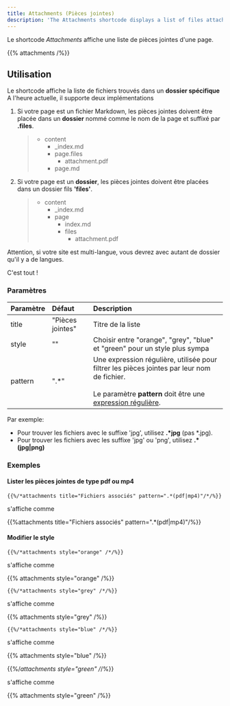 ```yaml
---
title: Attachments (Pièces jointes)
description: 'The Attachments shortcode displays a list of files attached to a page.'
---
```


Le shortcode _Attachments_ affiche une liste de pièces jointes d'une page.

{{% attachments /%}}

## Utilisation

Le shortcode affiche la liste de fichiers trouvés dans un **dossier spécifique**
A l'heure actuelle, il supporte deux implémentations

1. Si votre page est un fichier Markdown, les pièces jointes doivent être placée dans un **dossier** nommé comme le nom de la page et suffixé par **.files**.

    > - content
    >     - \_index.md
    >     - page.files
    >         - attachment.pdf
    >     - page.md

2. Si votre page est un **dossier**, les pièces jointes doivent être placées dans un dossier fils **'files'**.

    > - content
    >     - \_index.md
    >     - page
    >         - index.md
    >         - files
    >             - attachment.pdf

Attention, si votre site est multi-langue, vous devrez avec autant de dossier qu'il y a de langues.

C'est tout !

### Paramètres

| Paramètre | Défaut           | Description                                                                                                                                                                                                            |
| :-------- | :--------------- | :--------------------------------------------------------------------------------------------------------------------------------------------------------------------------------------------------------------------- |
| title     | "Pièces jointes" | Titre de la liste                                                                                                                                                                                                      |
| style     | ""               | Choisir entre "orange", "grey", "blue" et "green" pour un style plus sympa                                                                                                                                             |
| pattern   | ".\*"            | Une expression régulière, utilisée pour filtrer les pièces jointes par leur nom de fichier. <br/><br/>Le paramètre **pattern** doit être une [expression régulière](https://en.wikipedia.org/wiki/Regular_expression). |

Par exemple:

-   Pour trouver les fichiers avec le suffixe 'jpg', utilisez **.\*jpg** (pas \*.jpg).
-   Pour trouver les fichiers avec les suffixe 'jpg' ou 'png', utilisez **.\*(jpg|png)**

### Exemples

#### Lister les pièces jointes de type pdf ou mp4

    {{%/*attachments title="Fichiers associés" pattern=".*(pdf|mp4)"/*/%}}

s'affiche comme

{{%attachments title="Fichiers associés" pattern=".*(pdf|mp4)"/%}}

#### Modifier le style

    {{%/*attachments style="orange" /*/%}}

s'affiche comme

{{% attachments style="orange" /%}}

    {{%/*attachments style="grey" /*/%}}

s'affiche comme

{{% attachments style="grey" /%}}

    {{%/*attachments style="blue" /*/%}}

s'affiche comme

{{% attachments style="blue" /%}}
  
 {{%/*attachments style="green" /*/%}}

s'affiche comme

{{% attachments style="green" /%}}
